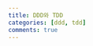 ```yaml
---
title: DDD와 TDD
categories: [ddd, tdd]
comments: true
---
```




[jekyll]:      http://jekyllrb.com
[jekyll-gh]:   https://github.com/jekyll/jekyll
[jekyll-help]: https://github.com/jekyll/jekyll-help